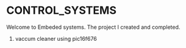 # CONTROL_SYSTEMS
Welcome to Embeded systems. The project I created and completed.
1) vaccum cleaner using pic16f676

